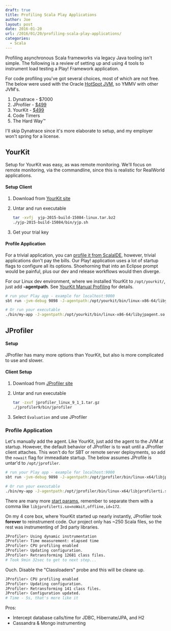 ```yaml
---
draft: true
title: Profiling Scala Play Applications
author: Joe
layout: post
date: 2016-01-20
url: /2016/01/20/profiling-scala-play-applications/
categories:
  - Scala
---
```


Profiling asynchronous Scala frameworks via legacy Java tooling isn't simple. The following is a review of setting up and using 4 tools to instrument load testing a Play! Framework application.

For code profiling you've got several choices, most of which are not free. The below were used with the Oracle [HotSpot JVM](https://en.wikipedia.org/wiki/HotSpot), so YMMV with other JVM's.

1. Dynatrace - $7000
1. JProfiler - [$499](https://www.ej-technologies.com/buy/jprofiler/select)
1. YourKit - [$499](https://www.yourkit.com/purchase/content.jsp)
1. Code Timers
1. The Hard Way™

I'll skip Dynatrace since it's more elaborate to setup, and my employer won't spring for a license.

## YourKit

Setup for YourKit was easy, as was remote monitoring. We'll focus on remote monitoring, via the commandline, since this is realistic for RealWorld applications.

#### Setup Client

1. Download from [YourKit site](https://www.yourkit.com/download)
2. Untar and run executable

	```bash
	tar -xvfj  yjp-2015-build-15084-linux.tar.bz2
	./yjp-2015-build-15084/bin/yjp.sh
	```

3. Get your trial key

#### Profile Application

For a trivial application, you can [profile it from ScalaIDE](https://www.yourkit.com/docs/80/help/eclipse.jsp), however, trivial applications don't pay the bills. Our Play! application uses a lot of startup flags to configure all its options. Shoehorning that into an Eclipse prompt would be painful, plus our dev and release workflows would then diverge.

For our Linux dev environment, where we installed YourKit to `/opt/yourkit/`, just add __-agentpath__. See [YourKit Manual Profiling](https://www.yourkit.com/docs/80/help/agent.jsp) for details.

```bash
# run your Play app - example for localhost:9000
sbt run -jvm-debug 9898 -J-agentpath:/opt/yourkit/bin/linux-x86-64/libyjpagent.so  -Dhttp.port=9000

# Or run your executable
./bin/my-app -J-agentpath:/opt/yourkit/bin/linux-x86-64/libyjpagent.so 
```


## JProfiler

#### Setup

JProfiler has many more options than YourKit, but also is more complicated to use and slower.

#### Client Setup

1. Download from [JProfiler site](https://www.ej-technologies.com/download/jprofiler/files)
2. Untar and run executable

	```bash
	tar -zxvf jprofiler_linux_9_1_1.tar.gz
	./jprofiler9/bin/jprofiler
	```
3. Select `Evaluation` and use JProfiler

### Profile Application

Let's manually add the agent. Like YourKit, just add the agent to the JVM at startup. However, the default behavior of JProfiler is to wait until a JProfiler client attaches. This won't do for SBT or remote server deployments, so add the `nowait` flag for immeadiate startup. The below assumes JProfile is untar'd to `/opt/jprofiler`.

```bash    
# run your Play app - example for localhost:9000
sbt run -jvm-debug 9898 -J-agentpath:/opt/jprofiler/bin/linux-x64/libjprofilerti.so=nowait  -Dhttp.port=9000

# Or run your executable
./bin/my-app -J-agentpath:/opt/jprofiler/bin/linux-x64/libjprofilerti.so=nowait
```
There are many more [start params](http://resources.ej-technologies.com/jprofiler/help/doc/sessions/remoteTable.html), remember to separate them with a comma like `libjprofilerti.so=noWait,offline,id=172`.

On my 4 core box, where YourKit started up nearly instantly, JProfiler took __forever__ to reinstrument code. Our project only has ~250 Scala files, so the rest was instrumenting of 3rd party libraries.

```bash
JProfiler> Using dynamic instrumentation
JProfiler> Time measurement: elapsed time
JProfiler> CPU profiling enabled
JProfiler> Updating configuration.
JProfiler> Retransforming 12681 class files.
# Took 9min 32sec to get to next step...
```

Ouch. Disable the "Classloaders" probe and this will be cleane up.

```bash
JProfiler> CPU profiling enabled
JProfiler> Updating configuration.
JProfiler> Retransforming 141 class files.
JProfiler> Configuration updated.
# Time - 5s, that's more like it
```

Pros:

* Intercept database calls/time for JDBC, Hibernate/JPA, and H2
* Cassandra & Mongo instrumenting
